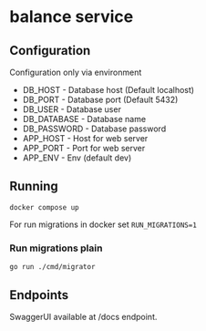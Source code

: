 # balance service

## Configuration
Configuration only via environment
- DB_HOST - Database host (Default localhost)
- DB_PORT - Database port (Default 5432)
- DB_USER - Database user
- DB_DATABASE - Database name
- DB_PASSWORD - Database password
- APP_HOST - Host for web server
- APP_PORT - Port for web server
- APP_ENV - Env (default dev)

## Running

```
docker compose up
```
For run migrations in docker set `RUN_MIGRATIONS=1`

### Run migrations plain

```
go run ./cmd/migrator
```


## Endpoints
SwaggerUI available at /docs endpoint.


